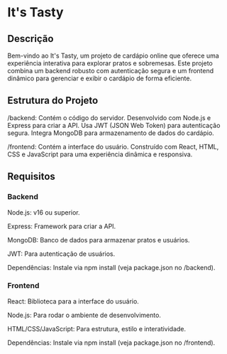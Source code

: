 # It's Tasty

## Descrição

Bem-vindo ao It's Tasty, um projeto de cardápio online que oferece uma experiência interativa para explorar pratos e sobremesas. Este projeto combina um backend robusto com autenticação segura e um frontend dinâmico para gerenciar e exibir o cardápio de forma eficiente.

## Estrutura do Projeto

/backend: Contém o código do servidor.
Desenvolvido com Node.js e Express para criar a API.
Usa JWT (JSON Web Token) para autenticação segura.
Integra MongoDB para armazenamento de dados do cardápio.

/frontend: Contém a interface do usuário.
Construído com React, HTML, CSS e JavaScript para uma experiência dinâmica e responsiva.

## Requisitos

### Backend

Node.js: v16 ou superior.

Express: Framework para criar a API.

MongoDB: Banco de dados para armazenar pratos e usuários.

JWT: Para autenticação de usuários.

Dependências: Instale via npm install (veja package.json no /backend).

### Frontend

React: Biblioteca para a interface do usuário.

Node.js: Para rodar o ambiente de desenvolvimento.

HTML/CSS/JavaScript: Para estrutura, estilo e interatividade.

Dependências: Instale via npm install (veja package.json no /frontend).
